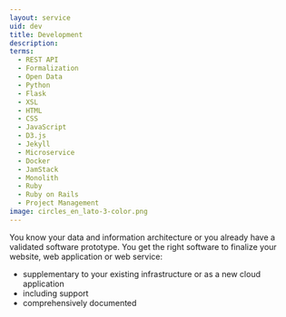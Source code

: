 ```yaml
---
layout: service
uid: dev
title: Development
description: 
terms: 
  - REST API
  - Formalization
  - Open Data
  - Python
  - Flask
  - XSL
  - HTML
  - CSS
  - JavaScript
  - D3.js
  - Jekyll
  - Microservice
  - Docker
  - JamStack
  - Monolith
  - Ruby
  - Ruby on Rails
  - Project Management
image: circles_en_lato-3-color.png
---
```


You know your data and information architecture or you already have a validated software prototype. You get the right software to finalize your website, web application or web service: 

- supplementary to your existing infrastructure or as a new cloud application 
- including support
- comprehensively documented
